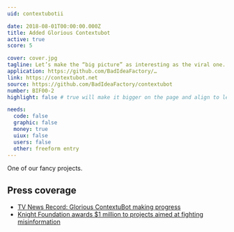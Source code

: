 ```yaml
---
uid: contextubotii

date: 2018-08-01T00:00:00.000Z
title: Added Glorious Contextubot
active: true
score: 5

cover: cover.jpg
tagline: Let’s make the “big picture” as interesting as the viral one.
application: https://github.com/BadIdeaFactory/…
link: https://contextubot.net
source: https://github.com/BadIdeaFactory/contextubot
number: BIF00-2
highlight: false # true will make it bigger on the page and align to left (will affect order)

needs:
  code: false
  graphic: false
  money: true
  uiux: false
  users: false
  other: freeform entry
---
```


One of our fancy projects.

## Press coverage

- [TV News Record: Glorious ContextuBot making progress](https://blog.archive.org/2018/03/08/tv-news-record-glorious-contextubot-making-progress/)
- [Knight Foundation awards \$1 million to projects aimed at fighting misinformation](https://www.poynter.org/news/knight-foundation-awards-1-million-projects-aimed-fighting-misinformation)
